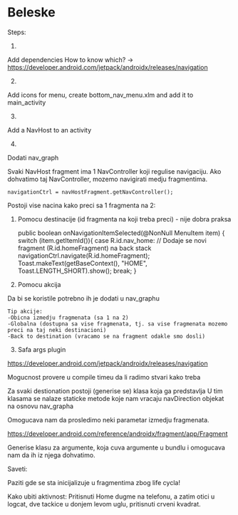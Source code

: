 # Beleske

Steps:

1)
Add dependencies
How to know which? -> https://developer.android.com/jetpack/androidx/releases/navigation

2)
Add icons for menu, create bottom_nav_menu.xlm and add it to main_activity


3)
Add a NavHost to an activity

4)
Dodati nav_graph

Svaki NavHost fragment ima 1 NavController koji regulise navigaciju.
Ako dohvatimo taj NavController, mozemo navigirati medju fragmentima.

	navigationCtrl = navHostFragment.getNavController();

Postoji vise nacina kako preci sa 1 fragmenta na 2:

1) Pomocu destinacije (id fragmenta na koji treba preci) - nije dobra praksa

	public boolean onNavigationItemSelected(@NonNull MenuItem item) {
		switch (item.getItemId()){
		    case R.id.nav_home:
		        // Dodaje se novi fragment (R.id.homeFragment) na back stack
		        navigationCtrl.navigate(R.id.homeFragment);
		        Toast.makeText(getBaseContext(), "HOME", Toast.LENGTH_SHORT).show();
		        break;
	}

2) Pomocu akcija

Da bi se koristile potrebno ih je dodati u nav_graphu

	Tip akcije:
	-Obicna izmedju fragmenata (sa 1 na 2)
	-Globalna (dostupna sa vise fragmenata, tj. sa vise fragmenata mozemo preci na taj neki destinacioni)
	-Back to destination (vracamo se na fragment odakle smo dosli)

3) Safa args plugin

https://developer.android.com/jetpack/androidx/releases/navigation

Mogucnost provere u compile timeu da li radimo stvari kako treba

Za svaki destionation postoji (generise se) klasa koja ga predstavlja
U tim klasama se nalaze staticke metode koje nam vracaju navDirection objekat na osnovu nav_grapha

Omogucava nam da prosledimo neki parametar izmedju fragmenata.

https://developer.android.com/reference/androidx/fragment/app/Fragment

Generise klasu za argumente, koja cuva argumente u bundlu i omogucava nam da ih iz njega dohvatimo.


Saveti:

Paziti gde se sta inicijalizuje u fragmentima zbog life cycla!


Kako ubiti aktivnost:
Pritisnuti Home dugme na telefonu, a zatim otici u logcat, dve tackice u donjem levom uglu, pritisnuti crveni kvadrat.
